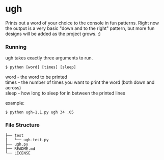 # ugh
Prints out a word of your choice to the console in fun patterns. Right now the output is a very basic "down and to the right" pattern, but more fun designs will be added as the project grows. :)

### Running
ugh takes exactly three arguments to run.

```python
$ python [word] [times] [sleep]
```

word  - the word to be printed  
times - the number of times you want to print the word (both down and across)  
sleep - how long to sleep for in between the printed lines  

example:
```shell
$ python ugh-1.1.py ugh 34 .05
```

### File Structure

```
├── test
|   └── ugh-test.py
├── ugh.py
├── README.md
└── LICENSE
```
